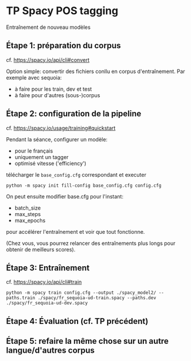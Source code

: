 # TP Spacy POS tagging
Entraînement de nouveau modèles


## Étape 1: préparation du corpus

cf. https://spacy.io/api/cli#convert

Option simple: convertir des fichiers conllu en corpus d'entraînement. Par exemple avec sequoia:

- à faire pour les train, dev et test
- à faire pour d'autres (sous-)corpus


## Étape 2: configuration de la pipeline


cf. https://spacy.io/usage/training#quickstart

Pendant la séance, configurer un modèle: 
-  pour le français
-  uniquement un tagger
-  optimisé vitesse ('efficiency')

télécharger le `base_config.cfg` correspondant et executer

`python -m spacy init fill-config base_config.cfg config.cfg`

On peut ensuite modifier base.cfg
pour l'instant:
- batch_size
- max_steps
- max_epochs

pour accélérer l'entraînement et voir que tout fonctionne.

(Chez vous, vous pourrez relancer des entraînements plus longs pour obtenir de meilleurs scores).


## Étape 3: Entraînement

cf. https://spacy.io/api/cli#train

`python -m spacy train config.cfg --output ./spacy_model2/ --paths.train ./spacy/fr_sequoia-ud-train.spacy --paths.dev ./spacy/fr_sequoia-ud-dev.spacy `

## Étape 4: Évaluation (cf. TP précédent)


## Étape 5: refaire la même chose sur un autre langue/d'autres corpus
